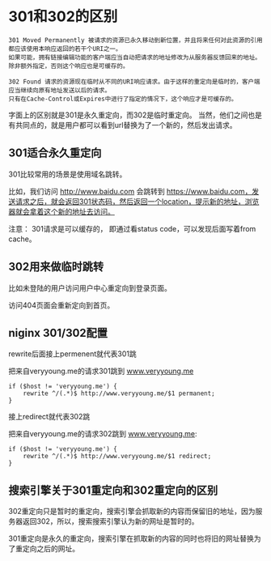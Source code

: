 # 301和302的区别
```
301 Moved Permanently 被请求的资源已永久移动到新位置，并且将来任何对此资源的引用都应该使用本响应返回的若干个URI之一。
如果可能，拥有链接编辑功能的客户端应当自动把请求的地址修改为从服务器反馈回来的地址。除非额外指定，否则这个响应也是可缓存的。

302 Found 请求的资源现在临时从不同的URI响应请求。由于这样的重定向是临时的，客户端应当继续向原有地址发送以后的请求。
只有在Cache-Control或Expires中进行了指定的情况下，这个响应才是可缓存的。
```
字面上的区别就是301是永久重定向，而302是临时重定向。 
当然，他们之间也是有共同点的，就是用户都可以看到url替换为了一个新的，然后发出请求。


## 301适合永久重定向
301比较常用的场景是使用域名跳转。

比如，我们访问 http://www.baidu.com 会跳转到 https://www.baidu.com，发送请求之后，就会返回301状态码，然后返回一个location，提示新的地址，浏览器就会拿着这个新的地址去访问。 

注意： 301请求是可以缓存的， 即通过看status code，可以发现后面写着from cache。
 
## 302用来做临时跳转
比如未登陆的用户访问用户中心重定向到登录页面。

访问404页面会重新定向到首页。


## niginx 301/302配置

rewrite后面接上permenent就代表301跳

把来自veryyoung.me的请求301跳到 www.veryyoung.me
```
if ($host != 'veryyoung.me') {
    rewrite ^/(.*)$ http://www.veryyoung.me/$1 permanent;
}
```
 

接上redirect就代表302跳

把来自veryyoung.me的请求302跳到 www.veryyoung.me:
```
if ($host != 'veryyoung.me') {
    rewrite ^/(.*)$ http://www.veryyoung.me/$1 redirect;
}
```

## 搜索引擎关于301重定向和302重定向的区别
302重定向只是暂时的重定向，搜索引擎会抓取新的内容而保留旧的地址，因为服务器返回302，所以，搜索搜索引擎认为新的网址是暂时的。

301重定向是永久的重定向，搜索引擎在抓取新的内容的同时也将旧的网址替换为了重定向之后的网址。